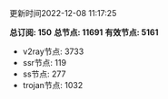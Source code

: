 更新时间2022-12-08 11:17:25

**总订阅: 150**
**总节点: 11691**
**有效节点: 5161**
- v2ray节点: 3733
- ssr节点: 119
- ss节点: 277
- trojan节点: 1032

